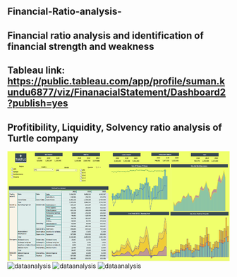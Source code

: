 ## Financial-Ratio-analysis-
## Financial ratio analysis and identification of financial strength and weakness 
## Tableau link: https://public.tableau.com/app/profile/suman.kundu6877/viz/FinanacialStatement/Dashboard2?publish=yes
## Profitibility, Liquidity, Solvency ratio analysis of Turtle company
<img align="center" alt="dataanalysis"  width = "1000" height = "250px" src="Screenshot 2023-12-07 173259.png">
<img align="center" alt="dataanalysis"  width = "1000" height = "250px" src="https://miro.medium.com/v2/resize:fit:679/1*cXdJh394X6YIzRCvXsaJzg.gif">
<img align="center" alt="dataanalysis"  width = "1000" height = "250px" src="https://miro.medium.com/v2/resize:fit:679/1*cXdJh394X6YIzRCvXsaJzg.gif">
<img align="center" alt="dataanalysis"  width = "1000" height = "250px" src="https://miro.medium.com/v2/resize:fit:679/1*cXdJh394X6YIzRCvXsaJzg.gif">

